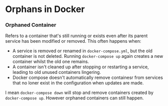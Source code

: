 # Orphans in Docker

### Orphaned Container
Refers to a container that's still running or exists even after its parent service has been modified or removed. This often happens when:
- A service is removed or renamed in `docker-compose.yml`, but the old container is not deleted. Running `docker-compose up` again creates a new container whilst the old one remains.
- A container isn't cleaned up after stopping or restarting a service, leading to old unused containers lingering.
- Docker compose doesn't automatically remove containesr from services that no loner exist in the configuration when updates are made. 

I mean `docker-compose down` will stop and remove containers created by `docker-compose up`. However orphaned containers can still happen.